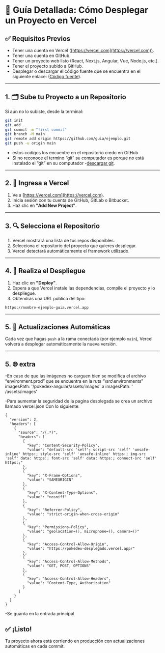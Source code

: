 
# 🚀 Guía Detallada: Cómo Desplegar un Proyecto en Vercel

## ✅ Requisitos Previos

- Tener una cuenta en Vercel ([https://vercel.com](https://vercel.com)).
- Tener una cuenta en GitHub.
- Tener un proyecto web listo (React, Next.js, Angular, Vue, Node.js, etc.).
- Tener el proyecto subido a GitHub.
- Desplegar o descargar el código fuente que se encuentra en el siguiente enlace: ([Código fuente](https://github.com/rcuello/ac4dem1a/tree/master/sistemas-distribuidos/poke-dex-lab)).

---

## 1. 🗂 Sube tu Proyecto a un Repositorio


Si aún no lo subiste, desde la terminal:

```bash
git init
git add .
git commit -m "first commit"
git branch -M main
git remote add origin https://github.com/guia/ejemplo.git
git push -u origin main

```
- estos codigos los encuentre en el repositorio credo en GitHub
- Si no reconoce el termino “git” su computador es porque no está instalado el “git” en su computador 
-[descargar git](https://git-scm.com/downloads). 

---

## 2. 🔐 Ingresa a Vercel

1. Ve a [https://vercel.com](https://vercel.com).
2. Inicia sesión con tu cuenta de GitHub, GitLab o Bitbucket.
3. Haz clic en **"Add New Project"**.

---

## 3. 🔍 Selecciona el Repositorio

1. Vercel mostrará una lista de tus repos disponibles.
2. Selecciona el repositorio del proyecto que quieres desplegar.
3. Vercel detectará automáticamente el framework utilizado.

---

## 4. 🚀 Realiza el Despliegue

1. Haz clic en **"Deploy"**.
2. Espera a que Vercel instale las dependencias, compile el proyecto y lo despliegue.
3. Obtendrás una URL pública del tipo:

```
https://nombre-ejemplo-guia.vercel.app
```

---

## 5. 🔁 Actualizaciones Automáticas

Cada vez que hagas `push` a la rama conectada (por ejemplo `main`), Vercel volverá a desplegar automáticamente la nueva versión.

---


## 5. 🌐 extra

-En caso de que las imágenes no carguen bien se modifica el archivo “environment.prod” que se encuentra en la ruta “\src\environments”  
 imagesPath: '/pokedex-angular/assets/images' 
 a 
 imagesPath: ' /assets/images'


-Para aumentar la seguridad de la pagina desplegada se crea un archivo llamado vercel.json 
 Con lo siguiente:

```
{
  "version": 2,
  "headers": [
    {
      "source": "/(.*)",
      "headers": [
        {
          "key": "Content-Security-Policy",
          "value": "default-src 'self'; script-src 'self' 'unsafe-inline' https:; style-src 'self' 'unsafe-inline' https:; img-src 'self' data: https:; font-src 'self' data: https:; connect-src 'self' https:;"
        },
        {
          "key": "X-Frame-Options",
          "value": "SAMEORIGIN"
        },
        {
          "key": "X-Content-Type-Options",
          "value": "nosniff"
        },
        {
          "key": "Referrer-Policy",
          "value": "strict-origin-when-cross-origin"
        },
        {
          "key": "Permissions-Policy",
          "value": "geolocation=(), microphone=(), camera=()"
        },
        {
          "key": "Access-Control-Allow-Origin",
          "value": "https://pokedex-desplegado.vercel.app/"
        },
        {
          "key": "Access-Control-Allow-Methods",
          "value": "GET, POST, OPTIONS"
        },
        {
          "key": "Access-Control-Allow-Headers",
          "value": "Content-Type, Authorization"
        }
      ]
    }
  ]
}
```
-Se guarda en la entrada principal 





## ✅ ¡Listo!

Tu proyecto ahora está corriendo en producción con actualizaciones automáticas en cada commit.
